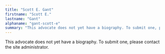 ```yaml
---
title: "Scott E. Gant"
firstname: "Scott E."
lastname: "Gant"
alphaname: "gant-scott-e"
summary: "This advocate does not yet have a biography. To submit one, please contact the site administrator."
---
```

This advocate does not yet have a biography. To submit one, please contact the site administrator.

